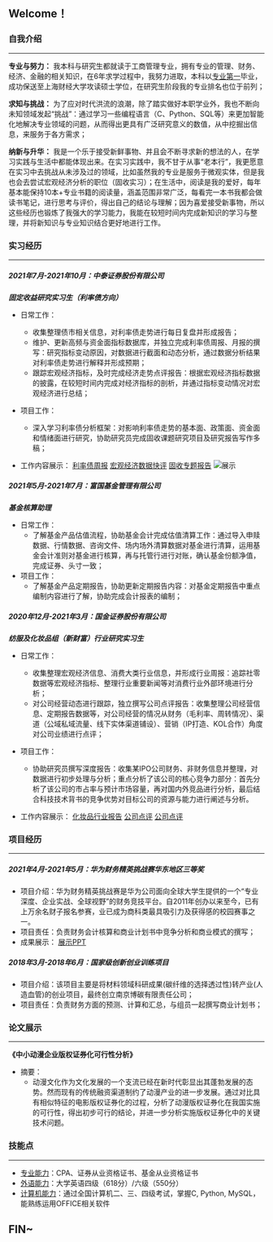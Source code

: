 ## Welcome！

### 自我介绍
----------------------
**专业与努力：** 我本科与研究生都就读于工商管理专业，拥有专业的管理、财务、经济、金融的相关知识，在6年求学过程中，我努力进取，本科以[专业第一](https://github.com/ariahcy/hechenyuan.github.io/blob/gh-pages/2.%20%E6%9C%AC%E7%A7%91%E6%88%90%E7%BB%A9%2B%E7%A0%94%E7%A9%B6%E7%94%9F%E6%88%90%E7%BB%A9.pdf)毕业，成功保送至上海财经大学攻读硕士学位，在研究生阶段我的专业排名也位于前列；

**求知与挑战：** 为了应对时代洪流的浪潮，除了踏实做好本职学业外，我也不断向未知领域发起“挑战”：通过学习一些编程语言（C、Python、SQL等）来更加智能化地解决专业领域的问题，从而得出更具有广泛研究意义的数值，从中挖掘出信息，来服务于各方需求；

**纳新与升华：** 我是一个乐于接受新鲜事物、并且会不断寻求新的想法的人，在学习实践与生活中都能体现出来。在实习实践中，我不甘于从事“老本行”，我更愿意在实习中去挑战从未涉及过的领域，比如虽然我的专业是服务于微观实体，但是我也会去尝试宏观经济分析的职位（固收实习）；在生活中，阅读是我的爱好，每年基本能保持10本+专业书籍的阅读量，涵盖范围非常广泛，每看完一本书我都会做读书笔记，进行思考与评价，得出自己的结论与理解；因为喜爱接受新事物，所以这些经历也锻炼了我强大的学习能力，我能在较短时间内完成新知识的学习与整理，并将新知识与专业知识结合更好地进行工作。

### 实习经历
-----------------------------
##### 2021年7月-2021年10月：中泰证券股份有限公司                                                                                                
**_固定收益研究实习生（利率债方向）_**
- 日常工作：
  - 收集整理债市相关信息，对利率债走势进行每日复盘并形成报告；
  - 维护、更新高频与资金面指标数据库，并独立完成利率债周报、月报的撰写：研究指标变动原因，对数据进行截面和动态分析，通过数据分析结果对利率债走势进行解释并形成预期； 
  - 跟踪宏观经济指标，及时完成经济走势点评报告：根据宏观经济指标数据的披露，在较短时间内完成对经济指标的剖析，并通过指标变动情况对宏观经济进行总结；
- 项目工作：
  - 深入学习利率债分析框架：对影响利率债走势的基本面、政策面、资金面和情绪面进行研究，协助研究员完成固收课题研究项目及研究报告写作多稿；

- 工作内容展示：
[利率债周报](https://github.com/ariahcy/hechenyuan.github.io/blob/gh-pages/%E5%88%A9%E7%8E%87%E5%80%BA%E5%91%A8%E6%8A%A5%EF%BC%9A%E4%BE%9B%E7%BB%99%E5%86%B2%E5%87%BB%E4%B8%8D%E6%98%8E%E6%98%BE%EF%BC%8C%E6%94%B6%E7%9B%8A%E7%8E%87%E6%9B%B2%E7%BA%BF%E8%B5%B0%E5%B9%B3.pdf)
[宏观经济数据快评](https://github.com/ariahcy/hechenyuan.github.io/blob/gh-pages/%E5%AE%8F%E8%A7%82%E7%BB%8F%E6%B5%8E%E6%95%B0%E6%8D%AE%E5%BF%AB%E8%AF%84.pdf)
[固收专题报告](https://github.com/ariahcy/hechenyuan.github.io/blob/gh-pages/%E9%A1%B9%E7%9B%AE%E5%B7%A5%E4%BD%9C%EF%BC%9A%E5%9C%B0%E5%8C%BA%E7%A4%BE%E8%9E%8D%E4%B8%AD%E7%9A%84%E2%80%9C%E9%A9%AC%E5%A4%AA%E6%95%88%E5%BA%94%E2%80%9D%EF%BC%88%E9%83%A8%E5%88%86%EF%BC%89.pdf)
![展示]()

##### 2021年5月-2021年7月：富国基金管理有限公司                                                                                                                
**_基金核算助理_**
- 日常工作：
  - 了解基金产品估值流程，协助基金会计完成估值清算工作：通过导入申赎数据、行情数据、咨询文件、场内场外清算数据对基金进行清算，运用基金会计准则对基金进行核算，再与托管行进行对账，确认基金份额净值，完成证券、头寸一致；
- 项目工作：
  - 了解基金产品定期报告，协助更新定期报告内容：对基金定期报告中重点编制内容进行了解，协助完成会计报表的编制；


##### 2020年12月-2021年3月：国金证券股份有限公司                                                                                         
**_纺服及化妆品组（新财富）行业研究实习生_**
- 日常工作：
  - 收集整理宏观经济信息、消费大类行业信息，并形成行业周报：追踪社零数据等宏观经济指标、整理行业重要新闻等对消费行业外部环境进行分析；
  - 对公司经营动态进行跟踪，独立撰写公司点评报告：收集整理公司经营信息、定期报告数据等，对公司经营的情况从财务（毛利率、周转情况）、渠道（公域私域流量、线下实体渠道铺设）、营销（IP打造、KOL合作）角度对公司业绩进行点评；
- 项目工作：
  - 协助研究员撰写深度报告：收集某IPO公司财务、非财务信息并整理，对数据进行初步处理与分析；重点分析了该公司的核心竞争力部分：首先分析了该公司的市占率与预计市场容量，再对国内外竞品进行分析，最后结合科技技术背书的竞争优势对目标公司的资源与能力进行阐述与分析。

- 工作内容展示：
[化妆品行业报告](https://github.com/ariahcy/hechenyuan.github.io/blob/gh-pages/%E5%8C%96%E5%A6%86%E5%93%81%E6%9C%88%E6%8A%A52%E6%9C%88%E6%9C%88%E6%8A%A5%EF%BC%9A1-2%E6%9C%88%E7%BA%BF%E4%B8%8A%E6%8C%81%E7%BB%AD%E6%99%AF%E6%B0%94%EF%BC%8C%E7%BB%A7%E7%BB%AD%E6%8E%A8%E8%8D%90%E8%BE%B9%E9%99%85%E6%94%B9%E5%96%84%E6%A0%87%E7%9A%84.pdf)
[公司点评](https://github.com/ariahcy/hechenyuan.github.io/blob/gh-pages/%E5%BE%A1%E5%AE%B6%E6%B1%87%E5%85%AC%E5%91%8A%E7%82%B9%E8%AF%84%EF%BC%9A%E8%82%A1%E6%9D%83%E6%BF%80%E5%8A%B1%E8%8C%83%E5%9B%B4%E5%B9%BF%EF%BC%8C%E7%9B%AE%E6%A0%87%E9%AB%98%E5%A2%9E%E9%95%BF.pdf)
[公司点评](https://github.com/ariahcy/hechenyuan.github.io/blob/gh-pages/%E5%AE%8C%E7%BE%8E%E4%B8%96%E7%95%8C%EF%BC%9A%E4%B9%B0%E9%87%8F%E6%A8%A1%E5%BC%8F%E4%B8%8B%E7%9A%84%E5%8F%97%E5%AE%B3%E8%80%85%EF%BC%9F.pdf)


### 项目经历
------------------------
##### 2021年4月-2021年5月：华为财务精英挑战赛华东地区三等奖
- 项目介绍：华为财务精英挑战赛是华为公司面向全球大学生提供的一个“专业深度、企业实战、全球视野”的财务竞技平台。自2011年创办以来至今，已有上万余名财子报名参赛，业已成为商科类最具吸引力及获得感的校园赛事之一。
- 项目责任：负责财务会计核算和商业计划书中竞争分析和商业模式的撰写；
- 成果展示：
[展示PPT](https://github.com/ariahcy/hechenyuan.github.io/blob/gh-pages/%E4%B8%8A%E6%B5%B7%E8%B4%A2%E7%BB%8F%E5%A4%A7%E5%AD%A6%2B%E6%9C%89bear%E6%9D%A5.pdf)


##### 2018年3月-2018年6月：国家级创新创业训练项目
- 项目介绍：该项目主要是将材料领域科研成果(碳纤维的选择透过性)转产业(人造血管)的创业项目，最终创立南京博碳有限责任公司；
- 项目责任：负责财务方面的预测、计算和汇总，与组员一起撰写商业计划书；

### 论文展示
-------------------------------
**《中小动漫企业版权证券化可行性分析》**
- 摘要：
  -  动漫文化作为文化发展的一个支流已经在新时代彰显出其蓬勃发展的态势。然而现有的传统融资渠道制约了动漫产业的进一步发展。通过对比具有相似特征的电影版权证券化的过程，分析了动漫版权证券化在我国实施的可行性，得出初步可行的结论，并进一步分析实施版权证券化中的关键技术问题。


### 技能点
------------------------------
- [专业能力](https://github.com/ariahcy/hechenyuan.github.io/blob/gh-pages/5.%20%E4%BB%8E%E4%B8%9A%E8%B5%84%E6%A0%BC%E8%AF%81%E6%98%8E.pdf)：CPA、证券从业资格证书、基金从业资格证书
- [外语能力](https://github.com/ariahcy/hechenyuan.github.io/blob/gh-pages/6.%20%E8%8B%B1%E8%AF%AD%E6%88%90%E7%BB%A9%E8%AF%81%E6%98%8E.pdf)：大学英语四级（618分）/六级（550分）
- [计算机能力](https://github.com/ariahcy/hechenyuan.github.io/blob/gh-pages/7.%20%E8%AE%A1%E7%AE%97%E6%9C%BA%E7%AD%89%E7%BA%A7%E8%AF%81%E6%98%8E.pdf)：通过全国计算机二、三、四级考试，掌握C, Python, MySQL，能熟练运用OFFICE相关软件


## FIN~
